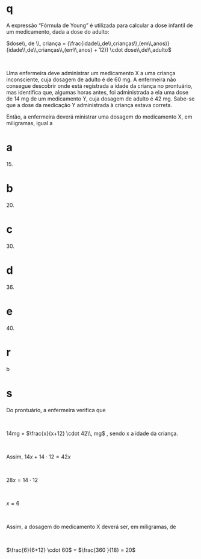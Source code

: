 # q
A expressão “Fórmula de Young” é utilizada para calcular a dose infantil de um medicamento, dada a dose do adulto:

$dose\\, de \\, criança = (\frac{idade\\,de\\,crianças\\,(em\\,anos)}{idade\\,de\\,crianças\\,(em\\,anos) + 12}) \cdot dose\\,de\\,adulto$

 

Uma enfermeira deve administrar um medicamento X a uma criança inconsciente, cuja dosagem de adulto é de 60 mg. A enfermeira não consegue descobrir onde está registrada a idade da criança no prontuário, mas identifica que, algumas horas antes, foi administrada a ela uma dose de 14 mg de um medicamento Y, cuja dosagem de adulto é 42 mg. Sabe-se que a dose da medicação Y administrada à criança estava correta.

Então, a enfermeira deverá ministrar uma dosagem do medicamento X, em miligramas, igual a

# a
15\.

# b
20\.

# c
30\.

# d
36\.

# e
40\.

# r
b

# s
Do prontuário, a enfermeira verifica que

 

14mg = $\frac{x}{x+12} \cdot 42\\, mg$ , sendo x a idade da criança.

 

Assim, $14x + 14 \cdot 12 = 42x$

 

$28x = 14 \cdot 12$

 

$x = 6$

 

Assim, a dosagem do medicamento X deverá ser, em miligramas, de

 

$\frac{6}{6+12} \cdot 60$ = $\frac{360 }{18} = 20$

 

 
